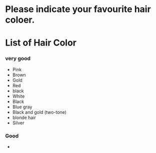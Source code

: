# Please indicate your favourite hair coloer.

# List of Hair Color
### very good
- Pink
- Brown
- Gold
- Red
- black
- White
- Black
- Blue gray
- Black and gold (two-tone)
- blonde hair
- Silver


### Good 
-

